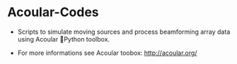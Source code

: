 # Acoular-Codes

- Scripts to simulate moving sources and process beamforming array data using Acoular 🐍Python toolbox.

- For more informations see Acoular toobox: http://acoular.org/
